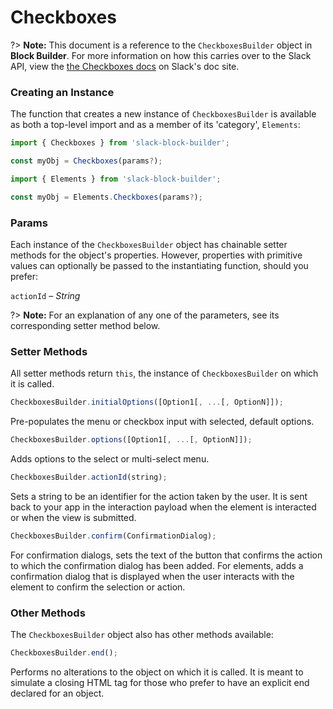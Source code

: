 # Checkboxes

?> **Note:** This document is a reference to the `CheckboxesBuilder` object in **Block Builder**. For more information on how this carries over to the Slack API, view the [the Checkboxes docs](https:&#x2F;&#x2F;api.slack.com&#x2F;reference&#x2F;block-kit&#x2F;block-elements#checkboxes) on Slack's doc site.

### Creating an Instance 

The function that creates a new instance of `CheckboxesBuilder` is available as both a top-level import and as a member of its 'category', `Elements`:

```javascript
import { Checkboxes } from 'slack-block-builder';

const myObj = Checkboxes(params?);

```

```javascript
import { Elements } from 'slack-block-builder';

const myObj = Elements.Checkboxes(params?);
```

### Params

Each instance of the `CheckboxesBuilder` object has chainable setter methods for the object's properties. However, properties with primitive values can optionally be passed to the instantiating function, should you prefer:

`actionId` – *String*


?> **Note:** For an explanation of any one of the parameters, see its corresponding setter method below.

### Setter Methods

All setter methods return `this`, the instance of `CheckboxesBuilder` on which it is called.

```javascript
CheckboxesBuilder.initialOptions([Option1[, ...[, OptionN]]);
```

Pre-populates the menu or checkbox input with selected, default options. 
```javascript
CheckboxesBuilder.options([Option1[, ...[, OptionN]]);
```

Adds options to the select or multi-select menu. 
```javascript
CheckboxesBuilder.actionId(string);
```

Sets a string to be an identifier for the action taken by the user. It is sent back to your app in the interaction payload when the element is interacted or when the view is submitted. 
```javascript
CheckboxesBuilder.confirm(ConfirmationDialog);
```

For confirmation dialogs, sets the text of the button that confirms the action to which the confirmation dialog has been added. For elements, adds a confirmation dialog that is displayed when the user interacts with the element to confirm the selection or action. 

### Other Methods

The `CheckboxesBuilder` object also has other methods available:

```javascript
CheckboxesBuilder.end();
```

Performs no alterations to the object on which it is called. It is meant to simulate a closing HTML tag for those who prefer to have an explicit end declared for an object. 
